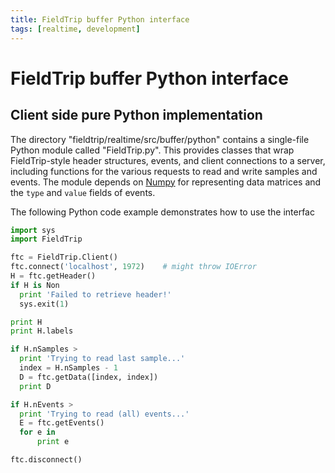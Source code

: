 ```yaml
---
title: FieldTrip buffer Python interface
tags: [realtime, development]
---
```


# FieldTrip buffer Python interface

## Client side pure Python implementation

The directory "fieldtrip/realtime/src/buffer/python" contains a single-file Python module called "FieldTrip.py". This provides classes that wrap FieldTrip-style header structures, events, and client connections to a server, including functions for the various requests to read and write samples and events. The module depends on [Numpy](http://numpy.scipy.org) for representing data matrices and the `type` and `value` fields of events.

The following Python code example demonstrates how to use the interfac

```python
import sys
import FieldTrip

ftc = FieldTrip.Client()
ftc.connect('localhost', 1972)    # might throw IOError
H = ftc.getHeader()
if H is Non
  print 'Failed to retrieve header!'
  sys.exit(1)

print H
print H.labels

if H.nSamples >
  print 'Trying to read last sample...'
  index = H.nSamples - 1
  D = ftc.getData([index, index])
  print D

if H.nEvents >
  print 'Trying to read (all) events...'
  E = ftc.getEvents()
  for e in
      print e

ftc.disconnect()
```

